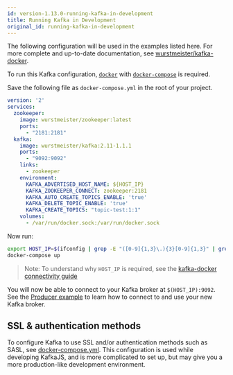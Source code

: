 ```yaml
---
id: version-1.13.0-running-kafka-in-development
title: Running Kafka in Development
original_id: running-kafka-in-development
---
```


The following configuration will be used in the examples listed here. For more complete and up-to-date documentation, see [wurstmeister/kafka-docker](https://github.com/wurstmeister/kafka-docker).

To run this Kafka configuration, [`docker`](https://docs.docker.com/) with [`docker-compose`](https://docs.docker.com/compose/install/) is required.

Save the following file as `docker-compose.yml` in the root of your project.

```yml
version: '2'
services:
  zookeeper:
    image: wurstmeister/zookeeper:latest
    ports:
      - "2181:2181"
  kafka:
    image: wurstmeister/kafka:2.11-1.1.1
    ports:
      - "9092:9092"
    links:
      - zookeeper
    environment:
      KAFKA_ADVERTISED_HOST_NAME: ${HOST_IP}
      KAFKA_ZOOKEEPER_CONNECT: zookeeper:2181
      KAFKA_AUTO_CREATE_TOPICS_ENABLE: 'true'
      KAFKA_DELETE_TOPIC_ENABLE: 'true'
      KAFKA_CREATE_TOPICS: "topic-test:1:1"
    volumes:
      - /var/run/docker.sock:/var/run/docker.sock
```

Now run:

```sh
export HOST_IP=$(ifconfig | grep -E "([0-9]{1,3}\.){3}[0-9]{1,3}" | grep -v 127.0.0.1 | awk '{ print $2 }' | cut -f2 -d: | head -n1)
docker-compose up
```

> Note: To understand why `HOST_IP` is required, see the [kafka-docker connectivity guide](https://github.com/wurstmeister/kafka-docker/wiki/Connectivity)

You will now be able to connect to your Kafka broker at `$(HOST_IP):9092`. See the [Producer example](ProducerExample.md) to learn how to connect to and use your new Kafka broker.

## SSL & authentication methods

To configure Kafka to use SSL and/or authentication methods such as SASL, see [docker-compose.yml](https://github.com/tulios/kafkajs/blob/master/docker-compose.2_4.yml). This configuration is used while developing KafkaJS, and is more complicated to set up, but may give you a more production-like development environment.